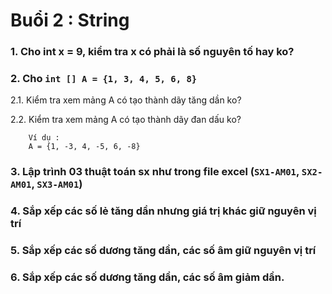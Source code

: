 # Buổi 2 : String 

### 1. Cho int x = 9, kiểm tra x có phải là số nguyên tố hay ko? 

### 2. Cho `int [] A = {1, 3, 4, 5, 6, 8}`

2.1. Kiểm tra xem mảng A có tạo thành dãy tăng dần ko?

2.2. Kiểm tra xem mảng A có tạo thành dãy đan dấu ko? 
```
    Ví dụ :
    A = {1, -3, 4, -5, 6, -8}
```

### 3. Lập trình 03 thuật toán sx như trong file excel (`SX1-AM01`, `SX2-AM01`, `SX3-AM01`) 

### 4. Sắp xếp các số lẻ tăng dần nhưng giá trị khác giữ nguyên vị trí

### 5. Sắp xếp các số dương tăng dần, các số âm giữ nguyên vị trí
### 6. Sắp xếp các số dương tăng dần, các số âm giảm dần.   
